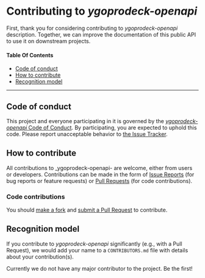 # Contributing to _ygoprodeck-openapi_

First, thank you for considering contributing to _ygoprodeck-openapi_ description.
Together, we can improve the documentation of this public API to use it on downstream projects.

#### Table Of Contents
* [Code of conduct](#code-of-conduct)
* [How to contribute](#how-to-contribute)
* [Recognition model](#recognition-model)

---

## Code of conduct

This project and everyone participating in it is governed by the [_ygoprodeck-openapi_ Code of Conduct][code_of_conduct].
By participating, you are expected to uphold this code.
Please report unacceptable behavior to [the Issue Tracker][issue_tracker].

## How to contribute

All contributions to _ygoprodeck-openapi- are welcome, either from users or developers.
Contributions can be made in the form of [Issue Reports][issue_tracker] (for bug reports or feature requests)
or [Pull Requests][pull_requests] (for code contributions).

### Code contributions

You should [make a fork](https://help.github.com/articles/fork-a-repo/) and [submit a Pull Request](https://help.github.com/articles/about-pull-requests/) to contribute.

## Recognition model

If you contribute to _ygoprodeck-openapi_ significantly (e.g., with a Pull Request), we would add your name to a `CONTRIBUTORS.md` file with details about your contribution(s).

Currently we do not have any major contributor to the project. Be the first!

[code_of_conduct]: https://github.com/magicDGS-gaming/ygoprodeck-openapi/blob/master/CODE_OF_CONDUCT.md
[issue_tracker]: https://github.com/magicDGS-gaming/ygoprodeck-openapi/issues
[pull_requests]: https://github.com/magicDGS-gaming/ygoprodeck-openapi/pulls

